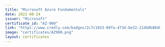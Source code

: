 ```yaml
---
title: "Microsoft Azure Fundamentals"
date: 2022-08-24
issuer: "Microsoft"
certificate_id: "AZ-900"
link: "https://www.credly.com/badges/2c7c1033-09fa-473d-be32-21db0b884bd6/linked_in_profile"
image: "certificates/AZ900.png"
layout: certificates
---
```



